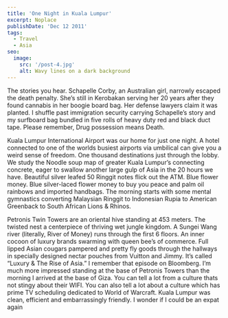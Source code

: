 ```yaml
---
title: 'One Night in Kuala Lumpur'
excerpt: Noplace
publishDate: 'Dec 12 2011'
tags:
  - Travel
  - Asia
seo:
  image:
    src: '/post-4.jpg'
    alt: Wavy lines on a dark background
---
```


The stories you hear. Schapelle Corby, an Australian girl, narrowly escaped the death penalty. She’s still in Kerobakan serving her 20 years after they found cannabis in her boogie board bag. Her defense lawyers claim it was planted. I shuffle past immigration security carrying Schapelle’s story and my surfboard bag bundled in five rolls of heavy duty red and black duct tape. Please remember, Drug possession means Death.

Kuala Lumpur International Airport was our home for just one night. A hotel connected to one of the worlds busiest airports via umbilical can give you a weird sense of freedom. One thousand destinations just through the lobby. We study the Noodle soup map of greater Kuala Lumpur’s connecting concrete, eager to swallow another large gulp of Asia in the 20 hours we have. Beautiful silver leafed 50 Ringgit notes flick out the ATM. Blue flower money. Blue silver-laced flower money to buy you peace and palm oil rainbows and imported handbags. The morning starts with some mental gymnastics converting Malaysian Ringgit to Indonesian Rupia to American Greenback to South African Lions & Rhinos.

Petronis Twin Towers are an oriental hive standing at 453 meters. The twisted nest a centerpiece of thriving wet jungle kingdom. A Sungei Wang river (literally, River of Money) runs through the first 6 floors. An inner cocoon of luxury brands swarming with queen bee’s of commerce. Full lipped Asian cougars pampered and pretty fly goods through the hallways in specially designed nectar pouches from Vuitton and Jimmy. It’s called “Luxury & The Rise of Asia.” I remember that episode on Bloomberg. I’m much more impressed standing at the base of Petronis Towers than the morning I arrived at the base of Giza. You can tell a lot from a culture thats not stingy about their WIFI. You can also tell a lot about a culture which has prime TV scheduling dedicated to World of Warcraft. Kuala Lumpur was clean, efficient and embarrassingly friendly. I wonder if I could be an expat again
